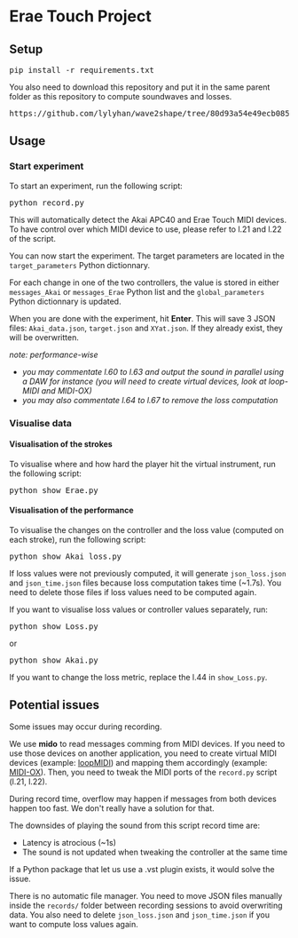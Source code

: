 # Erae Touch Project

## Setup

<pre>pip install -r requirements.txt</pre>

You also need to download this repository and put it in the same parent folder as this repository to compute soundwaves and losses.
<pre>https://github.com/lylyhan/wave2shape/tree/80d93a54e49ecb0855b441af15661ae091358031</pre>

## Usage
### Start experiment

To start an experiment, run the following script:

<pre>python record.py</pre>

This will automatically detect the Akai APC40 and Erae Touch MIDI devices. To have control over which MIDI device to use, please refer to l.21 and l.22 of the script.

You can now start the experiment. The target parameters are located in the `target_parameters` Python dictionnary.

For each change in one of the two controllers, the value is stored in either `messages_Akai` or `messages_Erae` Python list and the `global_parameters` Python dictionnary is updated.

When you are done with the experiment, hit **Enter**. This will save 3 JSON files: `Akai_data.json`, `target.json` and `XYat.json`. If they already exist, they will be overwritten.

<i>note: performance-wise
- you may commentate l.60 to l.63 and output the sound in parallel using a DAW for instance (you will need to create virtual devices, look at loop-MIDI and MIDI-OX)
- you may also commentate l.64 to l.67 to remove the loss computation</i>

### Visualise data
#### Visualisation of the strokes

To visualise where and how hard the player hit the virtual instrument, run the following script:

<pre>python show_Erae.py</pre>

#### Visualisation of the performance

To visualise the changes on the controller and the loss value (computed on each stroke), run the following script:

<pre>python show_Akai_loss.py</pre>

If loss values were not previously computed, it will generate `json_loss.json` and `json_time.json` files because loss computation takes time (~1.7s). You need to delete those files if loss values need to be computed again.

If you want to visualise loss values or controller values separately, run:
<pre>python show_Loss.py</pre>
or
<pre>python show_Akai.py</pre>

If you want to change the loss metric, replace the l.44 in `show_Loss.py`.

## Potential issues

Some issues may occur during recording.

We use **mido** to read messages comming from MIDI devices. If you need to use those devices on another application, you need to create virtual MIDI devices (example: [loopMIDI]([loodMidi](https://www.tobias-erichsen.de/software/loopmidi.html))) and mapping them accordingly (example: [MIDI-OX](http://www.midiox.com/)). Then, you need to tweak the MIDI ports of the `record.py` script (l.21, l.22).

During record time, overflow may happen if messages from both devices happen too fast. We don't really have a solution for that.

The downsides of playing the sound from this script record time are:
- Latency is atrocious (~1s)
- The sound is not updated when tweaking the controller at the same time

If a Python package that let us use a .vst plugin exists, it would solve the issue.

There is no automatic file manager. You need to move JSON files manually inside the `records/` folder between recording sessions to avoid overwriting data. You also need to delete `json_loss.json` and `json_time.json` if you want to compute loss values again.
